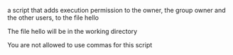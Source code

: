 a script that adds execution permission to the owner, the group owner and the other users, to the file hello



The file hello will be in the working directory

You are not allowed to use commas for this script
